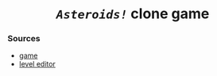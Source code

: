 <div align='center'>

# ***`Asteroids!`*** clone game

</div>

### Sources

- [game](asteroids)
- [level editor](level_editor)
